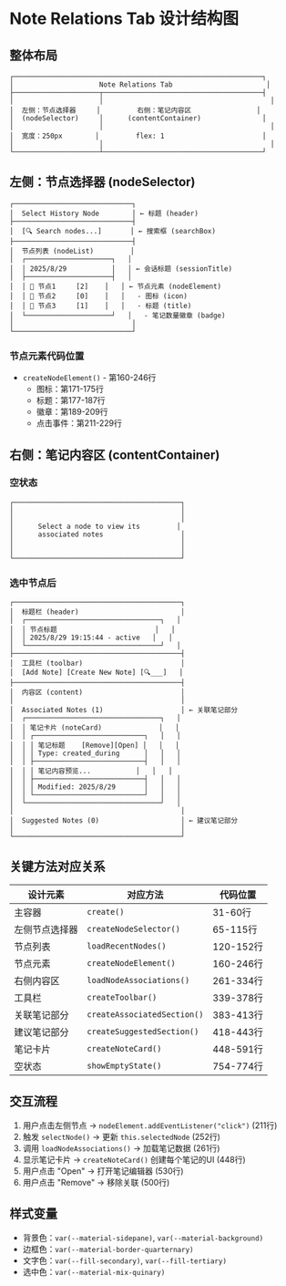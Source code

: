 # Note Relations Tab 设计结构图

## 整体布局

```
┌─────────────────────────────────────────────────────────────┐
│                     Note Relations Tab                       │
├─────────────────────┬───────────────────────────────────────┤
│                     │                                         │
│  左侧：节点选择器     │         右侧：笔记内容区                │
│  (nodeSelector)     │      (contentContainer)               │
│                     │                                         │
│  宽度：250px        │         flex: 1                        │
│                     │                                         │
└─────────────────────┴───────────────────────────────────────┘
```

## 左侧：节点选择器 (nodeSelector)

```
┌─────────────────────────────┐
│  Select History Node        │ ← 标题 (header)
├─────────────────────────────┤
│  [🔍 Search nodes...]       │ ← 搜索框 (searchBox)
├─────────────────────────────┤
│  节点列表 (nodeList)         │
│  ┌─────────────────────┐   │
│  │ 2025/8/29           │   │ ← 会话标题 (sessionTitle)
│  ├─────────────────────┤   │
│  │ 📖 节点1     [2]    │   │ ← 节点元素 (nodeElement)
│  │ 📕 节点2     [0]    │   │   - 图标 (icon)
│  │ 📖 节点3     [1]    │   │   - 标题 (title)
│  └─────────────────────┘   │   - 笔记数量徽章 (badge)
│                             │
└─────────────────────────────┘
```

### 节点元素代码位置

- `createNodeElement()` - 第160-246行
  - 图标：第171-175行
  - 标题：第177-187行
  - 徽章：第189-209行
  - 点击事件：第211-229行

## 右侧：笔记内容区 (contentContainer)

### 空状态

```
┌─────────────────────────────────────────┐
│                                         │
│                                         │
│      Select a node to view its         │
│      associated notes                   │
│                                         │
│                                         │
└─────────────────────────────────────────┘
```

### 选中节点后

```
┌─────────────────────────────────────────┐
│  标题栏 (header)                         │
│  ┌─────────────────────────────────┐   │
│  │ 节点标题                        │   │
│  │ 2025/8/29 19:15:44 - active   │   │
│  └─────────────────────────────────┘   │
├─────────────────────────────────────────┤
│  工具栏 (toolbar)                        │
│  [Add Note] [Create New Note] [🔍___]   │
├─────────────────────────────────────────┤
│  内容区 (content)                        │
│                                         │
│  Associated Notes (1)                   │ ← 关联笔记部分
│  ┌─────────────────────────────────┐   │
│  │ 笔记卡片 (noteCard)              │   │
│  │ ┌───────────────────────────┐   │   │
│  │ │ 笔记标题    [Remove][Open] │   │   │
│  │ │ Type: created_during      │   │   │
│  │ ├───────────────────────────┤   │   │
│  │ │ 笔记内容预览...           │   │   │
│  │ ├───────────────────────────┤   │   │
│  │ │ Modified: 2025/8/29       │   │   │
│  │ └───────────────────────────┘   │   │
│  └─────────────────────────────────┘   │
│                                         │
│  Suggested Notes (0)                    │ ← 建议笔记部分
│                                         │
└─────────────────────────────────────────┘
```

## 关键方法对应关系

| 设计元素       | 对应方法                    | 代码位置  |
| -------------- | --------------------------- | --------- |
| 主容器         | `create()`                  | 31-60行   |
| 左侧节点选择器 | `createNodeSelector()`      | 65-115行  |
| 节点列表       | `loadRecentNodes()`         | 120-152行 |
| 节点元素       | `createNodeElement()`       | 160-246行 |
| 右侧内容区     | `loadNodeAssociations()`    | 261-334行 |
| 工具栏         | `createToolbar()`           | 339-378行 |
| 关联笔记部分   | `createAssociatedSection()` | 383-413行 |
| 建议笔记部分   | `createSuggestedSection()`  | 418-443行 |
| 笔记卡片       | `createNoteCard()`          | 448-591行 |
| 空状态         | `showEmptyState()`          | 754-774行 |

## 交互流程

1. 用户点击左侧节点 → `nodeElement.addEventListener("click")` (211行)
2. 触发 `selectNode()` → 更新 `this.selectedNode` (252行)
3. 调用 `loadNodeAssociations()` → 加载笔记数据 (261行)
4. 显示笔记卡片 → `createNoteCard()` 创建每个笔记的UI (448行)
5. 用户点击 "Open" → 打开笔记编辑器 (530行)
6. 用户点击 "Remove" → 移除关联 (500行)

## 样式变量

- 背景色：`var(--material-sidepane)`, `var(--material-background)`
- 边框色：`var(--material-border-quarternary)`
- 文字色：`var(--fill-secondary)`, `var(--fill-tertiary)`
- 选中色：`var(--material-mix-quinary)`
